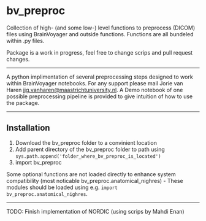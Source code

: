 # bv_preproc
Collection of high- (and some low-) level functions to preprocess (DICOM) files using BrainVoyager and outside functions. Functions are all bundeled within .py files.

Package is a work in progress, feel free to change scrips and pull request changes.

---

A python implimentation of several preprocessing steps designed to work within BrainVoyager notebooks.
For any support please mail Jorie van Haren <jjg.vanharen@maastrichtuniversity.nl>.
A Demo notebook of one possible preprocessing pipeline is provided to give intuition of how to use the package.

---

## Installation

1. Download the bv_preproc folder to a convinient location
2. Add parent directory of the bv_preproc folder to path using `sys.path.append('folder_where_bv_preproc_is_located')`
3. import bv_preproc

Some optional functions are not loaded directly to enhance system compatibility (most noticable bv_preproc.anatomical_nighres) - These modules should be loaded using e.g. `import bv_preproc.anatomical_nighres`.

---

TODO: Finish implementation of NORDIC (using scrips by Mahdi Enan)
